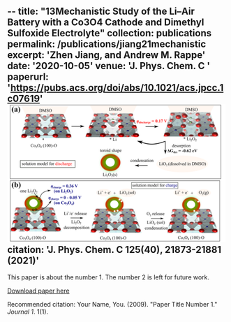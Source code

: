 --
title: "**13**Mechanistic Study of the Li–Air Battery with a Co3O4 Cathode and Dimethyl Sulfoxide Electrolyte"
collection: publications
permalink: /publications/jiang21mechanistic
excerpt: '**Zhen Jiang**, and Andrew M. Rappe'
date: '2020-10-05'
venue: 'J. Phys. Chem. C '
paperurl: 'https://pubs.acs.org/doi/abs/10.1021/acs.jpcc.1c07619'
<img src="/images/jiang21mechanistic.png" alt="stch" style="width:500px;">
citation: 'J. Phys. Chem. C 125(40), 21873-21881 (2021)'
---
This paper is about the number 1. The number 2 is left for future work.

[Download paper here](https://pubs.acs.org/doi/abs/10.1021/acs.jpcc.1c07619)

Recommended citation: Your Name, You. (2009). "Paper Title Number 1." <i>Journal 1</i>. 1(1).
